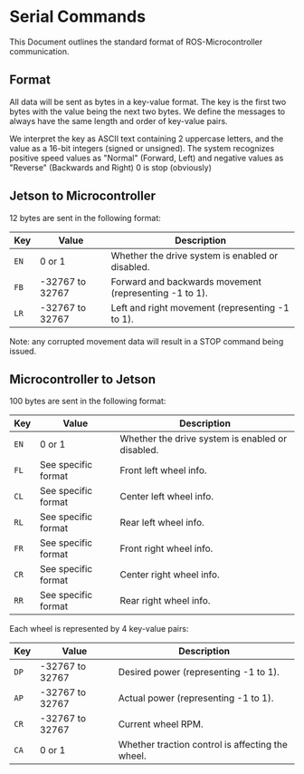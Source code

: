 # Serial Commands

This Document outlines the standard format of ROS-Microcontroller communication.

## Format

All data will be sent as bytes in a key-value format. The key is the first two bytes with the value
being the next two bytes. We define the messages to always have the same length and order of key-value pairs.

We interpret the key as ASCII text containing 2 uppercase letters, and the value as a 16-bit integers (signed or unsigned).
The system recognizes positive speed values as "Normal" (Forward, Left) and negative values as "Reverse" (Backwards and Right)
0 is stop (obviously)

## Jetson to Microcontroller

12 bytes are sent in the following format:

| Key  | Value           | Description                                            |
| ---- | --------------- | ------------------------------------------------------ |
| `EN` | 0 or 1          | Whether the drive system is enabled or disabled.       |
| `FB` | -32767 to 32767 | Forward and backwards movement (representing -1 to 1). |
| `LR` | -32767 to 32767 | Left and right movement (representing -1 to 1).        |

Note: any corrupted movement data will result in a STOP command being issued. 
## Microcontroller to Jetson

100 bytes are sent in the following format:

| Key  | Value               | Description                                      |
| ---- | ------------------- | ------------------------------------------------ |
| `EN` | 0 or 1              | Whether the drive system is enabled or disabled. |
| `FL` | See specific format | Front left wheel info.                           |
| `CL` | See specific format | Center left wheel info.                          |
| `RL` | See specific format | Rear left wheel info.                            |
| `FR` | See specific format | Front right wheel info.                          |
| `CR` | See specific format | Center right wheel info.                         |
| `RR` | See specific format | Rear right wheel info.                           |

Each wheel is represented by 4 key-value pairs:

| Key  | Value           | Description                                      |
| ---- | --------------- | ------------------------------------------------ |
| `DP` | -32767 to 32767 | Desired power (representing -1 to 1).            |
| `AP` | -32767 to 32767 | Actual power (representing -1 to 1).             |
| `CR` | -32767 to 32767 | Current wheel RPM.                               |
| `CA` | 0 or 1          | Whether traction control is affecting the wheel. |
